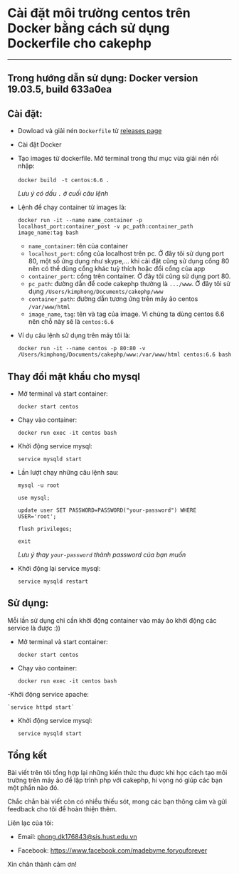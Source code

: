 #  Cài đặt môi trường centos trên Docker bằng cách sử dụng Dockerfile cho cakephp 
----
## Trong hướng dẫn sử dụng: Docker version 19.03.5, build 633a0ea
## Cài đặt:
- Dowload và giải nén `Dockerfile` từ [releases page](https://github.com/Veigarcat/Cakephp-setup/releases)
- Cài đặt Docker
- Tạo images từ dockerfile. Mở terminal trong thư mục vừa giải nén rồi nhập:

    `docker build　-t centos:6.6 .` 

    *Lưu ý có dấu `.` ở cuối câu lệnh*
- Lệnh để chạy container từ images là:

    `docker run -it --name name_container -p localhost_port:container_post -v pc_path:container_path image_name:tag bash`

  - `name_container`: tên của container
  - `localhost_port`: cổng của localhost trên pc. Ở đây tôi sử dụng port 80, một số ứng dụng như skype,... khi cài đặt cũng sử dụng cổng 80 nên có thể dùng cổng khác tuỳ thích hoặc đổi cổng của app
  - `container_port`: cổng trên container. Ở đây tôi cũng sử dụng port 80.
  - `pc_path`: đường dẫn để code cakephp thường là `.../www`. Ở đây tôi sử dụng `/Users/kimphong/Documents/cakephp/www`
  - `container_path`: đường dẫn tương ứng trên máy ảo centos `/var/www/html`
  - `image_name`, `tag`: tên và tag của image. Vì chúng ta dùng centos 6.6 nên chỗ này sẽ là `centos:6.6`

- Ví dụ câu lệnh sử dụng trên máy tôi là:
    
    `docker run -it --name centos -p 80:80 -v /Users/kimphong/Documents/cakephp/www:/var/www/html centos:6.6 bash`

## Thay đổi mật khẩu cho mysql
- Mở terminal và start container:
    
    `docker start centos`

- Chạy vào container:

    `docker run exec -it centos bash`
    
- Khởi động service mysql:

    `service mysqld start`
    
- Lần lượt chạy những câu lệnh sau:

    `mysql -u root`
    
    `use mysql;`
    
    `update user SET PASSWORD=PASSWORD("your-password") WHERE USER='root';`
    
    `flush privileges;`
    
    `exit`
 
    *Lưu ý thay `your-password` thành password của bạn muốn*
    
- Khởi động lại service mysql:

    `service mysqld restart`
    
## Sử dụng:

Mỗi lần sử dụng chỉ cần khởi động container vào máy ảo khởi động các service là được :))

- Mở terminal và start container:
    
    `docker start centos`

- Chạy vào container:

    `docker run exec -it centos bash`

-Khởi động service apache:

    `service httpd start`
    
- Khởi động service mysql:

    `service mysqld start`
## Tổng kết 

Bài viết trên tôi tổng hợp lại những kiến thức thu được khi học cách tạo môi trường trên máy ảo để lập trình php với cakephp, hi vọng nó giúp các bạn một phần nào đó.

Chắc chắn bài viết còn có nhiều thiếu sót, mong các bạn thông cảm và gửi feedback cho tôi để hoàn thiện thêm.

Liên lạc của tôi:

- Email: phong.dk176843@sis.hust.edu.vn

- Facebook: https://www.facebook.com/madebyme.foryouforever

Xin chân thành cảm ơn!
